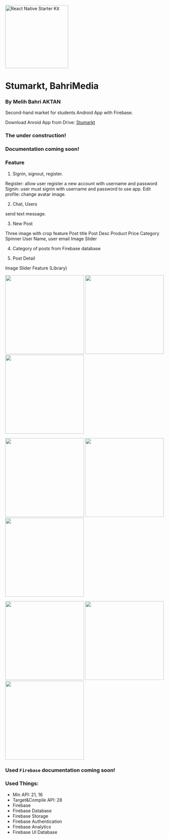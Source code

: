 <img src="https://github.com/melihbahri/BahriMedia/blob/master/screenshots/logo.png?raw=true" alt="React Native Starter Kit" width="200" />

# Stumarkt, BahriMedia 
### By Melih Bahri AKTAN

Second-hand market for students Android App with Firebase.

Download Anroid App from Drive: [Stumarkt](https://"")

### The under construction!
### Documentation coming soon!

### Feature  
1. Signin, signout, register.

Register: allow user register a new account with username and password
Signin: user must signin with username and password to use app.
Edit profile: change avatar image.

2. Chat, Users

send text message.

3. New Post

Three image with crop feature
Post title
Post Desc
Product Price
Category Spinner
User Name, user email
Image Slider

4. Category of posts from Firebase database

5. Post Detail

Image Slider Feature (Library)


<img src="https://github.com/melihbahri/BahriMedia/blob/master/screenshots/Screenshot_2019-07-13-12-21-53.png?raw=true" width="250"/> <img src="https://github.com/melihbahri/BahriMedia/blob/master/screenshots/Screenshot_2019-07-13-12-21-50.png?raw=true" width="250"/> <img src="https://github.com/melihbahri/BahriMedia/blob/master/screenshots/Screenshot_2019-07-13-12-15-34.png?raw=true" width="250"/> 

<img src="https://github.com/melihbahri/BahriMedia/blob/master/screenshots/Screenshot_2019-07-13-12-15-27.png?raw=true" width="250"/> <img src="https://github.com/melihbahri/BahriMedia/blob/master/screenshots/Screenshot_2019-07-13-12-15-30.png?raw=true" width="250"/> <img src="https://github.com/melihbahri/BahriMedia/blob/master/screenshots/Screenshot_2019-07-13-12-15-40.png?raw=true" width="250"/>

<img src="https://github.com/melihbahri/BahriMedia/blob/master/screenshots/Screenshot_2019-07-13-12-15-45.png?raw=true" width="250"/> <img src="https://github.com/melihbahri/BahriMedia/blob/master/screenshots/Screenshot_2019-07-13-12-15-59.png?raw=true" width="250"/> <img src="https://github.com/melihbahri/BahriMedia/blob/master/screenshots/Screenshot_2019-07-13-12-16-21.png?raw=true" width="250"/>



### Used `Firebase` documentation coming soon!

### Used Things:
- Min API: 21, 16
- Target&Compile API: 28
- Firebase
- Firebase Database
- Firebase Storage
- Firebase Authentication
- Firebase Analytics
- Firebase UI Database

